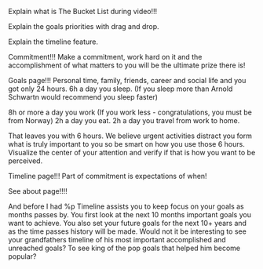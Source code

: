 Explain what is The Bucket List during video!!!

Explain the goals priorities with drag and drop.

Explain the timeline feature.

Commitment!!!
Make a commitment, work hard on it and the accomplishment of what matters to you will be the ultimate prize there is!

Goals page!!!
Personal time, family, friends, career and social life and you got only 24 hours. 
6h a day you sleep. (If you sleep more than Arnold Schwartn would recommend you sleep faster)

8h or more a day you work (If you work less - congratulations, you must be from Norway) 
2h a day you eat.
2h a day you travel from work to home.

That leaves you with 6 hours.
We believe urgent activities distract you form what is truly important to you so be smart on how you use those 6 hours.  
Visualize the center of your attention and verify if that is how you want to be perceived. 


Timeline page!!!
Part of commitment is expectations of when!



See about page!!!! 



And before I had 
    %p
    Timeline assists you to keep focus on your goals as months passes by. You first look at the next 10 months important goals you want to achieve. You also set your future goals for the next 10+ years and as the time passes history will be made. Would not it be interesting to see your grandfathers timeline of his most important accomplished and unreached goals? To see king of the pop goals that helped him become popular?  
